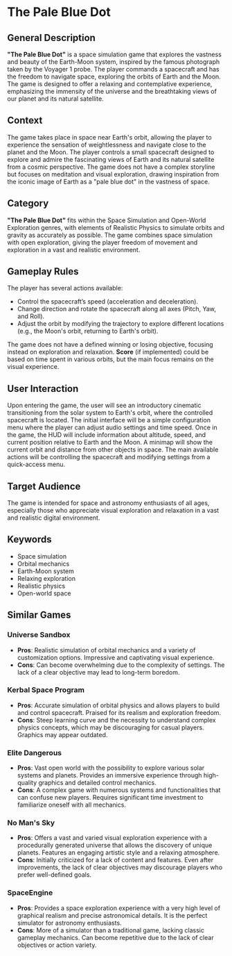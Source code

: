 # The Pale Blue Dot

## General Description
**"The Pale Blue Dot"** is a space simulation game that explores the vastness and beauty of the Earth-Moon system, inspired by the famous photograph taken by the Voyager 1 probe. The player commands a spacecraft and has the freedom to navigate space, exploring the orbits of Earth and the Moon. The game is designed to offer a relaxing and contemplative experience, emphasizing the immensity of the universe and the breathtaking views of our planet and its natural satellite.

## Context
The game takes place in space near Earth's orbit, allowing the player to experience the sensation of weightlessness and navigate close to the planet and the Moon. The player controls a small spacecraft designed to explore and admire the fascinating views of Earth and its natural satellite from a cosmic perspective. The game does not have a complex storyline but focuses on meditation and visual exploration, drawing inspiration from the iconic image of Earth as a "pale blue dot" in the vastness of space.

## Category
**"The Pale Blue Dot"** fits within the Space Simulation and Open-World Exploration genres, with elements of Realistic Physics to simulate orbits and gravity as accurately as possible. The game combines space simulation with open exploration, giving the player freedom of movement and exploration in a vast and realistic environment.

## Gameplay Rules
The player has several actions available:
- Control the spacecraft’s speed (acceleration and deceleration).
- Change direction and rotate the spacecraft along all axes (Pitch, Yaw, and Roll).
- Adjust the orbit by modifying the trajectory to explore different locations (e.g., the Moon's orbit, returning to Earth's orbit).

The game does not have a defined winning or losing objective, focusing instead on exploration and relaxation. **Score** (if implemented) could be based on time spent in various orbits, but the main focus remains on the visual experience.

## User Interaction
Upon entering the game, the user will see an introductory cinematic transitioning from the solar system to Earth's orbit, where the controlled spacecraft is located. The initial interface will be a simple configuration menu where the player can adjust audio settings and time speed. Once in the game, the HUD will include information about altitude, speed, and current position relative to Earth and the Moon. A minimap will show the current orbit and distance from other objects in space. The main available actions will be controlling the spacecraft and modifying settings from a quick-access menu.

## Target Audience
The game is intended for space and astronomy enthusiasts of all ages, especially those who appreciate visual exploration and relaxation in a vast and realistic digital environment.

## Keywords
- Space simulation
- Orbital mechanics
- Earth-Moon system
- Relaxing exploration
- Realistic physics
- Open-world space

## Similar Games
### Universe Sandbox
- **Pros**: Realistic simulation of orbital mechanics and a variety of customization options. Impressive and captivating visual experience.
- **Cons**: Can become overwhelming due to the complexity of settings. The lack of a clear objective may lead to long-term boredom.

### Kerbal Space Program
- **Pros**: Accurate simulation of orbital physics and allows players to build and control spacecraft. Praised for its realism and exploration freedom.
- **Cons**: Steep learning curve and the necessity to understand complex physics concepts, which may be discouraging for casual players. Graphics may appear outdated.

### Elite Dangerous
- **Pros**: Vast open world with the possibility to explore various solar systems and planets. Provides an immersive experience through high-quality graphics and detailed control mechanics.
- **Cons**: A complex game with numerous systems and functionalities that can confuse new players. Requires significant time investment to familiarize oneself with all mechanics.

### No Man's Sky
- **Pros**: Offers a vast and varied visual exploration experience with a procedurally generated universe that allows the discovery of unique planets. Features an engaging artistic style and a relaxing atmosphere.
- **Cons**: Initially criticized for a lack of content and features. Even after improvements, the lack of clear objectives may discourage players who prefer well-defined goals.

### SpaceEngine
- **Pros**: Provides a space exploration experience with a very high level of graphical realism and precise astronomical details. It is the perfect simulator for astronomy enthusiasts.
- **Cons**: More of a simulator than a traditional game, lacking classic gameplay mechanics. Can become repetitive due to the lack of clear objectives or action variety.
